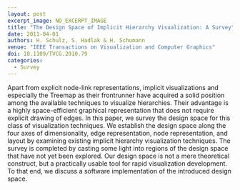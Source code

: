 ```yaml
---
layout: post
excerpt_image: NO_EXCERPT_IMAGE
title: "The Design Space of Implicit Hierarchy Visualization: A Survey"
date: 2011-04-01
authors: H. Schulz, S. Hadlak & H. Schumann
venue: "IEEE Transactions on Visualization and Computer Graphics"
doi: 10.1109/TVCG.2010.79
categories:
  - Survey
---
```

Apart from explicit node-link representations, implicit visualizations and especially the Treemap as their frontrunner have acquired a solid position among the available techniques to visualize hierarchies. Their advantage is a highly space-efficient graphical representation that does not require explicit drawing of edges. In this paper, we survey the design space for this class of visualization techniques. We establish the design space along the four axes of dimensionality, edge representation, node representation, and layout by examining existing implicit hierarchy visualization techniques. The survey is completed by casting some light into regions of the design space that have not yet been explored. Our design space is not a mere theoretical construct, but a practically usable tool for rapid visualization development. To that end, we discuss a software implementation of the introduced design space.
